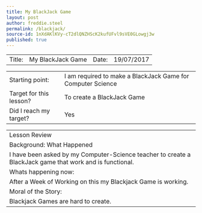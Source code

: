 ```yaml
---
title: My BlackJack Game
layout: post
author: freddie.steel
permalink: /blackjack/
source-id: 1nXdAKlKVy-cT2dlQNZHScK2kufUFvl9sVE0GLowgj3w
published: true
---
```

<table>
  <tr>
    <td>Title:</td>
    <td>My BlackJack Game</td>
    <td>Date:</td>
    <td>19/07/2017</td>
  </tr>
</table>


<table>
  <tr>
    <td>Starting point:</td>
    <td>I am required to make a BlackJack Game for Computer Science</td>
  </tr>
  <tr>
    <td>Target for this lesson?</td>
    <td>To create a BlackJack Game</td>
  </tr>
  <tr>
    <td>Did I reach my target? 
</td>
    <td> Yes</td>
  </tr>
</table>


<table>
  <tr>
    <td>Lesson Review</td>
  </tr>
  <tr>
    <td>Background: What Happened</td>
  </tr>
  <tr>
    <td>I have been asked by my Computer-Science teacher to create a BlackJack game that work and is functional.</td>
  </tr>
  <tr>
    <td>Whats happening now:</td>
  </tr>
  <tr>
    <td>After a Week of Working on this my Blackjack Game is working.</td>
  </tr>
  <tr>
    <td>Moral of the Story:</td>
  </tr>
  <tr>
    <td>Blackjack Games are hard to create.</td>
  </tr>
</table>


